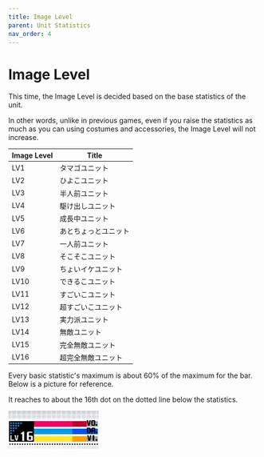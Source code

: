 ```yaml
---
title: Image Level
parent: Unit Statistics
nav_order: 4
---
```


# Image Level

This time, the Image Level is decided based on the base statistics of the unit.

In other words, unlike in previous games, even if you raise the statistics as much as you can using costumes and accessories, the Image Level will not increase.

| Image Level | Title |
|-------------|-------|
| LV1 | タマゴユニット |
| LV2 | ひよこユニット |
| LV3 | 半人前ユニット |
| LV4 | 駆け出しユニット |
| LV5 | 成長中ユニット |
| LV6 | あとちょっとユニット |
| LV7 | 一人前ユニット |
| LV8 | そこそこユニット |
| LV9 | ちょいイケユニット |
| LV10 | できるこユニット |
| LV11 | すごいこユニット |
| LV12 | 超すごいこユニット |
| LV13 | 実力派ユニット |
| LV14 | 無敵ユニット |
| LV15 | 完全無敵ユニット |
| LV16 | 超完全無敵ユニット |

Every basic statistic's maximum is about 60% of the maximum for the bar. Below is a picture for reference.

It reaches to about the 16th dot on the dotted line below the statistics.

![Max image levels screenshot](/assets/images/max-image-levels.jpg)
